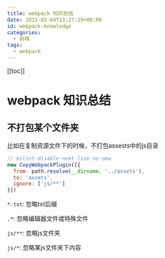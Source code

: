 ```yaml
---
title: webpack 知识总结
date: 2022-03-04T13:27:19+08:00
id: webpack-knowledge
categories:
  - 前端
tags:
  - webpack
---
```


[[toc]]

# webpack 知识总结

## 不打包某个文件夹

比如在复制资源文件下的时候，不打包assests中的js目录

```js
// eslint-disable-next-line no-new
new CopyWebpackPlugin([{
  from: path.resolve(__dirname, '../assets'),
  to: 'assets',
  ignore: ['js/**']
}])
```

`*.txt`: 忽略txt后缀

`.*`: 忽略编辑器文件或特殊文件

`js/**`: 忽略js文件夹

`js/*`: 忽略某js文件夹下内容
